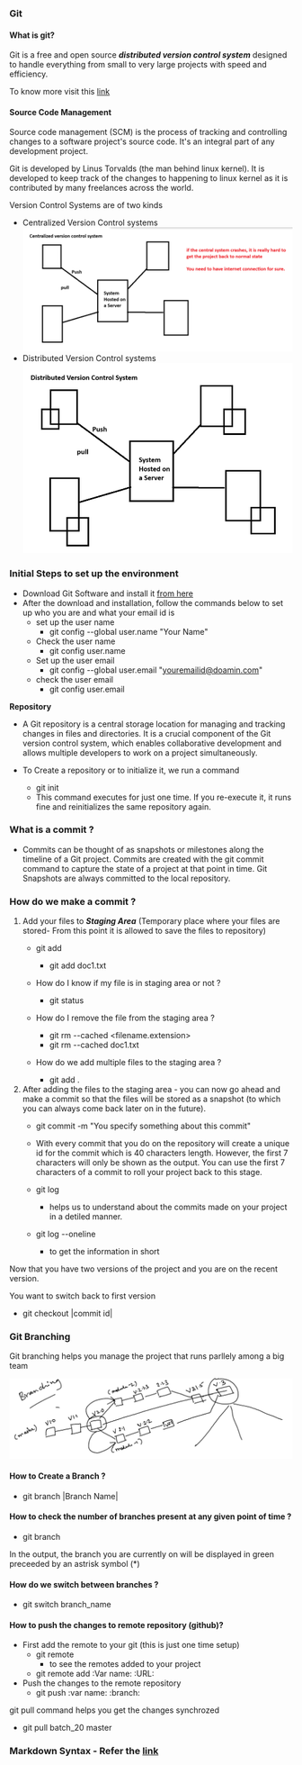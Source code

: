 ### Git 
#### What is git?
Git is a free and open source ***distributed version control system*** designed to handle everything from small to very large projects with speed and efficiency.

To know more visit this [link](https://git-scm.com/)

#### Source Code Management
Source code management (SCM) is the process of tracking and controlling changes to a software project's source code. It's an integral part of any development project.

Git is developed by Linus Torvalds (the man behind linux kernel). It is developed to keep track of the changes to happening to linux kernel as it is contributed by many freelances across the world. 

Version Control Systems are of two kinds
- Centralized Version Control systems
  ![Picture](/cvcs.png)
- Distributed Version Control systems
  ![Picture](/dvcs.png)

### Initial Steps to set up the environment
- Download Git Software and install it [from here](https://git-scm.com)
- After the download and installation, follow the commands below to set up who you are and what your email id is 
  - set up the user name
    - git config --global user.name "Your Name"
  - Check the user name
    - git config user.name
  - Set up the user email
    - git config --global user.email "youremailid@doamin.com"
  - check the user email
    - git config user.email

**Repository** 
- A Git repository is a central storage location for managing and tracking changes in files and directories. It is a crucial component of the Git version control system, which enables collaborative development and allows multiple developers to work on a project simultaneously.

- To Create a repository or to initialize it, we run a command
  - git init
  - This command executes for just one time. If you re-execute it, it runs fine and reinitializes the same repository again. 

### What is a commit ?
- Commits can be thought of as snapshots or milestones along the timeline of a Git project. Commits are created with the git commit command to capture the state of a project at that point in time. Git Snapshots are always committed to the local repository.

### How do we make a commit ?
1. Add your files to ***Staging Area*** (Temporary place where your files are stored- From this point it is allowed to save the files to repository)  
   -  git add <file name.extension>
       - git add doc1.txt

   - How do I know if my file is in staging area or not ?
     - git status
   - How do I remove the file from the staging area ?
     - git rm  --cached <filename.extension>
     - git rm --cached doc1.txt
   - How do we add multiple files to the staging area ?
     - git add .
2. After adding the files to the staging area - you can now go ahead and make a commit so that the files will be stored as a snapshot (to which you can always come back later on in the future).
   - git commit -m "You specify something about this commit"
   - With every commit that you do on the repository will create a unique id for the commit which is 40 characters length. However, the first 7 characters will only be shown as the output. You can use the first 7 characters of a commit to roll your project back to this stage. 

   - git log
     - helps us to understand about the commits made on your project in a detiled manner. 
   - git log --oneline
     - to get the information in short

Now that you have two versions of the project and you are on the recent version.

You want to switch back to first version
   - git checkout |commit id|

### Git Branching
Git branching helps you manage the project that runs parllely among a big team 

![Picture](/ss456.png)

#### How to Create a Branch ?
- git branch |Branch Name|

#### How to check the number of branches present at any given point of time ?
- git branch

In the output, the branch you are currently on will be displayed in green preceeded by an astrisk symbol (*)

#### How do we switch between branches ?
- git switch branch_name

#### How to push the changes to remote repository (github)?
- First add the remote to your git (this is just one time setup)
  - git remote
    - to see the remotes added to your project
  - git remote add :Var name: :URL:
- Push the changes to the remote repository
  - git push :var name: :branch:

git pull command helps you get the changes synchrozed
- git pull batch_20 master

### Markdown Syntax - Refer the [link](/markdownsyntaxguide.md)


